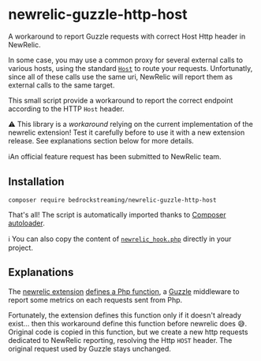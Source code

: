 # newrelic-guzzle-http-host
A workaround to report Guzzle requests with correct Host Http header in NewRelic.

In some case, you may use a common proxy for several external calls to various hosts,
using the standard [`Host`](https://developer.mozilla.org/en-US/docs/Web/HTTP/Headers/Host) to route your requests.
Unfortunatly, since all of these calls use the same uri, NewRelic will report them as external calls to the same target.

This small script provide a workaround to report the correct endpoint according to the HTTP `Host` header.

:warning: This library is a *workaround* relying on the current implementation of the newrelic extension!
Test it carefully before to use it with a new extension release.
See explanations section below for more details.

ℹ️An official feature request has been submitted to NewRelic team.

## Installation

```
composer require bedrockstreaming/newrelic-guzzle-http-host
```
That's all! The script is automatically imported thanks to [Composer autoloader](https://getcomposer.org/doc/04-schema.md#files).

ℹ️ You can also copy the content of [`newrelic_hook.php`](newrelic_hook.php) directly in your project.

## Explanations

The [newrelic extension](https://github.com/newrelic/newrelic-php-agent) [defines a Php function](https://github.com/newrelic/newrelic-php-agent/blob/3f93ee47f80703d46d8fccd53be7d6b80361a594/agent/lib_guzzle6.c#L433-L461),
a [Guzzle](https://github.com/guzzle/guzzle) middleware to report some metrics on each requests sent from Php.


Fortunately, the extension defines this function only if it doesn't already exist… then this workaround define this function before newrelic does 😅.
Original code is copied in this function, but we create a new http requests dedicated to NewRelic reporting, resolving the Http `HOST` header.
The original request used by Guzzle stays unchanged.

